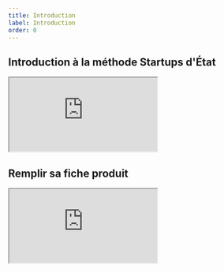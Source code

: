 ```yaml
---
title: Introduction
label: Introduction
order: 0
---
```


## Introduction à la méthode Startups d'État

<div class="mooc-iframe-center">
  <div class="mooc-iframe-container">
    <iframe src="https://www.dailymotion.com/embed/video/x6xkiia" allowfullscreen></iframe>
  </div>
</div>

## Remplir sa fiche produit

<div class="mooc-iframe-center">
  <div class="mooc-iframe-container">
    <iframe src="https://www.dailymotion.com/embed/video/x6xkifc" allowfullscreen></iframe>
  </div>
</div>
